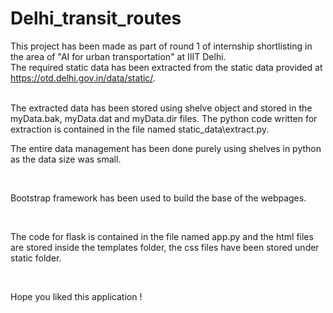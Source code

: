 # Delhi_transit_routes
This project has been made as part of round 1 of internship shortlisting in the area of "AI for urban transportation" at IIIT Delhi.
<br>
The required static data has been extracted from the static data provided at https://otd.delhi.gov.in/data/static/.

<br>
The extracted data has been stored using shelve object and stored in the myData.bak, myData.dat and myData.dir files.
The python code written for extraction is contained in the file named static_data\extract.py.

<br>

The entire data management has been done purely using shelves in python as the data size was small.

</br>

Bootstrap framework has been used to build the base of the webpages.

</br>

The code for flask is contained in the file named app.py and the html files are stored inside the templates folder, the css files have been stored under static folder.

<br>

Hope you liked this application ! 

 <br> 
